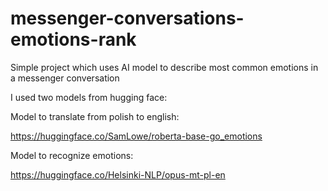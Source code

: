 # messenger-conversations-emotions-rank
Simple project which uses AI model to describe most common emotions in a messenger conversation

I used two models from hugging face:

Model to translate from polish to english:

https://huggingface.co/SamLowe/roberta-base-go_emotions

Model to recognize emotions:

https://huggingface.co/Helsinki-NLP/opus-mt-pl-en
